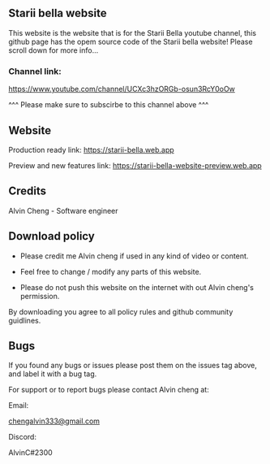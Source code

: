 ## Starii bella website
This website is the website that is for the Starii Bella youtube channel,
this github page has the opem source code of the Starii bella website! Please scroll down for more info...

### Channel link:
https://www.youtube.com/channel/UCXc3hzORGb-osun3RcY0oOw

^^^ Please make sure to subscirbe to this channel above ^^^

## Website 
Production ready link:
https://starii-bella.web.app

Preview and new features link:
https://starii-bella-website-preview.web.app

## Credits
Alvin Cheng - Software engineer


## Download policy 
- Please credit me Alvin cheng if used in any kind of video or content.

- Feel free to change / modify any parts of this website. 

- Please do not push this website on the internet with out Alvin cheng's permission.

By downloading you agree to all policy rules and github community guidlines.

## Bugs
If you found any bugs or issues please post them on the issues tag above, and label it with a bug tag.

For support or to report bugs please contact Alvin cheng at:

Email:

chengalvin333@gmail.com

Discord:

AlvinC#2300
